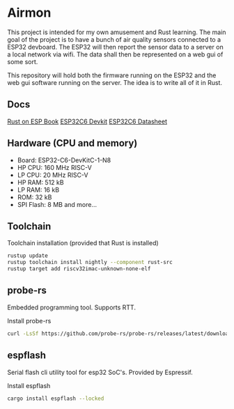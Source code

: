 # Airmon #
This project is intended for my own amusement and Rust learning. The main goal of the project is to have a bunch of air quality sensors connected to a ESP32 devboard. The ESP32 will then report the sensor data to a server on a local network via wifi. The data shall then be represented on a web gui of some sort.

This repository will hold both the firmware running on the ESP32 and the web gui software running on the server. The idea is to write all of it in Rust.

## Docs ##
[Rust on ESP Book](https://docs.espressif.com/projects/rust/book/)
[ESP32C6 Devkit](https://docs.espressif.com/projects/esp-dev-kits/en/latest/esp32c6/esp32-c6-devkitc-1/index.html)
[ESP32C6 Datasheet](https://documentation.espressif.com/esp32-c6_datasheet_en.pdf)

## Hardware (CPU and memory) ##
* Board:  ESP32-C6-DevKitC-1-N8
* HP CPU:    160 MHz RISC-V
* LP CPU:    20  MHz RISC-V
* HP RAM:    512 kB
* LP RAM:    16 kB
* ROM:       32 kB
* SPI Flash: 8 MB
and more...

## Toolchain ##
Toolchain installation (provided that Rust is installed)
```bash
rustup update
rustup toolchain install nightly --component rust-src
rustup target add riscv32imac-unknown-none-elf
```

## probe-rs ##
Embedded programming tool. Supports RTT.

Install probe-rs
```bash
curl -LsSf https://github.com/probe-rs/probe-rs/releases/latest/download/probe-rs-tools-installer.sh | sh
```
## espflash ##
Serial flash cli utility tool for esp32 SoC's. Provided by Espressif.

Install espflash
```bash
cargo install espflash --locked
```
